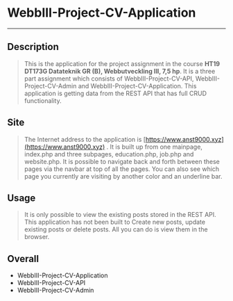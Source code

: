 # **WebbIII-Project-CV-Application**
-------

## Description
> This is the application for the project assignment in the course **HT19 DT173G Datateknik GR (B), Webbutveckling III, 7,5 hp**. It is a three part assignment which consists of WebbIII-Project-CV-API, WebbIII-Project-CV-Admin and WebbIII-Project-CV-Application. This application is getting data from the REST API that has full CRUD functionality.

## Site
> The Internet address to the application is [https://www.anst9000.xyz](https://www.anst9000.xyz) . It is built up from one mainpage, index.php and three subpages, education.php, job.php and website.php. It is possible to navigate back and forth between these pages via the navbar at top of all the pages. You can also see which page you currently are visiting by another color and an underline bar.

## Usage
> It is only possible to view the existing posts stored in the REST API. This application has not been built to Create new posts, update existing posts or delete posts. All you can do is view them in the browser.

## Overall
- WebbIII-Project-CV-Application
- WebbIII-Project-CV-API
- WebbIII-Project-CV-Admin
